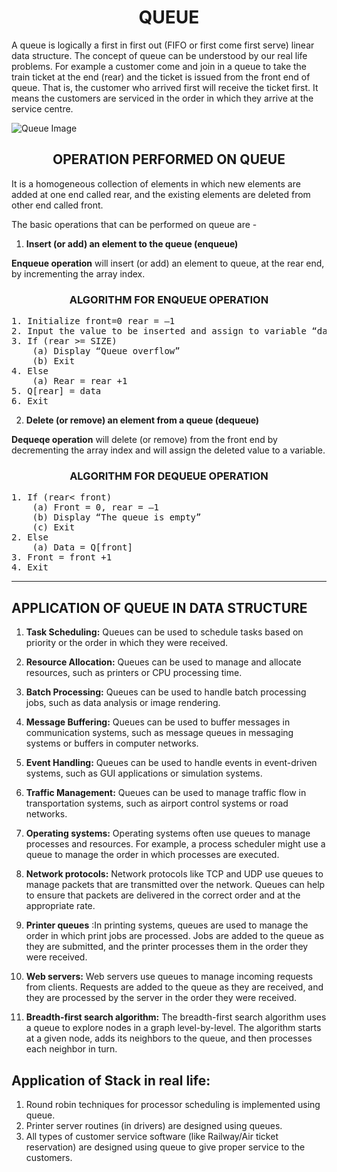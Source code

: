 # <center>QUEUE</center>
A queue is logically a first in first out (FIFO or first come first serve) linear data structure. The concept of queue can be understood by our real life problems. 
For example a customer come and join in a queue to take the train ticket at the end (rear) and the ticket is issued from the front end of queue. That is, the customer who arrived first will receive the ticket first. It means the customers are serviced in the order in which they arrive at the service centre.

![Queue Image](https://media.geeksforgeeks.org/wp-content/cdn-uploads/20221213113312/Queue-Data-Structures.png)

## <center>OPERATION PERFORMED ON QUEUE</center>
It is a homogeneous collection of elements in which new elements are added at one end called rear, and the existing elements are deleted from other end  called front.

The basic operations that can be performed on queue are -
1. **Insert (or add) an element to the queue (enqueue)**

**Enqueue operation** will insert (or add) an element to queue, at the rear end, by incrementing the array index.

### <CENTER> ALGORITHM FOR ENQUEUE OPERATION</CENTER>
<pre>
1. Initialize front=0 rear = –1
2. Input the value to be inserted and assign to variable “data”
3. If (rear >= SIZE)
    (a) Display “Queue overflow”   
    (b) Exit
4. Else
    (a) Rear = rear +1
5. Q[rear] = data
6. Exit
</pre>

2. **Delete (or remove) an element from a queue (dequeue)**

**Dequeqe operation** will delete (or remove) from the front end by decrementing the array index and will assign the deleted value to a variable.
### <CENTER> ALGORITHM FOR DEQUEUE OPERATION</CENTER>
<pre>
1. If (rear< front)
    (a) Front = 0, rear = –1
    (b) Display “The queue is empty”
    (c) Exit
2. Else
    (a) Data = Q[front]
3. Front = front +1
4. Exit
</pre>

<hr>

## APPLICATION OF QUEUE IN DATA STRUCTURE

1. **Task Scheduling:** Queues can be used to schedule tasks based on priority or the order in which they were received.

2. **Resource Allocation:** Queues can be used to manage and allocate resources, such as printers or CPU processing time.

3. **Batch Processing:** Queues can be used to handle batch processing jobs, such as data analysis or image rendering.

4. **Message Buffering:** Queues can be used to buffer messages in communication systems, such as message queues in messaging systems or buffers in computer networks.

5. **Event Handling:** Queues can be used to handle events in event-driven systems, such as GUI applications or simulation systems.

6. **Traffic Management:** Queues can be used to manage traffic flow in transportation systems, such as airport control systems or road networks.

7. **Operating systems:** Operating systems often use queues to manage processes and resources. For example, a process scheduler might use a queue to manage the order in which processes are executed.

8. **Network protocols:** Network protocols like TCP and UDP use queues to manage packets that are transmitted over the network. Queues can help to ensure that packets are delivered in the correct order and at the appropriate rate.

9. **Printer queues** :In printing systems, queues are used to manage the order in which print jobs are processed. Jobs are added to the queue as they are submitted, and the printer processes them in the order they were received.

10. **Web servers:** Web servers use queues to manage incoming requests from clients. Requests are added to the queue as they are received, and they are processed by the server in the order they were received.

11. **Breadth-first search algorithm:** The breadth-first search algorithm uses a queue to explore nodes in a graph level-by-level. The algorithm starts at a given node, adds its neighbors to the queue, and then processes each neighbor in turn.

## Application of Stack in real life:

1. Round robin techniques for processor scheduling is implemented using queue.
2. Printer server routines (in drivers) are designed using queues.
3. All types of customer service software (like Railway/Air ticket reservation) are designed using queue to give proper service to the customers.